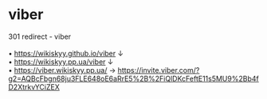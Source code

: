 # viber
301 redirect - viber <br/><br/>
• https://wikiskyy.github.io/viber ↓ <br/>
• https://wikiskyy.pp.ua/viber ↓ <br/>
• https://viber.wikiskyy.pp.ua/ → https://invite.viber.com/?g2=AQBcFbgn68ju3FLE648oE6aRrE5%2B%2FiQlDKcFeftE11s5MU9%2Bb4fD2XtrkvYCiZEX  <br/>
